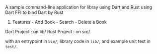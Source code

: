 A sample command-line application for libray using Dart and Rust using Dart FFI to bind Dart by Rust 

  1. Features 
    - Add Book 
    - Search 
    - Delete a Book 


Dart Project : on lib/
Rust Project : on src/


with an entrypoint in `bin/`, library code
in `lib/`, and example unit test in `test/`.
